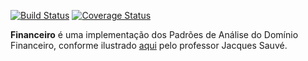 [![Build Status](https://travis-ci.org/fabriciofx/financeiro.svg?branch=master)](https://travis-ci.org/fabriciofx/financeiro)
[![Coverage Status](https://coveralls.io/repos/fabriciofx/financeiro/badge.svg)](https://coveralls.io/r/fabriciofx/financeiro)

**Financeiro** é uma implementação dos Padrões de Análise do Domínio Financeiro,
conforme ilustrado [aqui](http://www.dsc.ufcg.edu.br/~jacques/cursos/map/html/ap/fin/intro.html)
pelo professor Jacques Sauvé.

